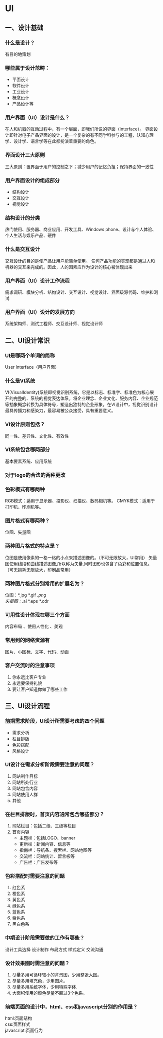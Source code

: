 # UI
## 一、设计基础

### 什么是设计？
有目的地策划
### 哪些属于设计范畴：
- 平面设计
- 软件设计
- 工业设计
- 概念设计
- 产品设计等
### 用户界面（UI）设计是什么？
在人和机器的互动过程中，有一个层面，即我们所说的界面（interface）。
界面设计即针对电子产品界面的设计，是一个复杂的有不同学科参与的工程，认知心理学、设计学、语言学等在此都扮演着重要的角色。

### 界面设计三大原则
三大原则：置界面于用户的控制之下；减少用户的记忆负担；保持界面的一致性

### 用户界面设计的组成部分
- 结构设计
- 交互设计
- 视觉设计
### 结构设计的分类
热门使用、服务器、商业应用、开发工具、Windows phone、设计与个人体验、个人生活与娱乐产品、硬件

### 什么是交互设计
交互设计的目的是使产品让用户能简单使用。 任何产品功能的实现都是通过人和机器的交互来完成的。因此，人的因素应作为设计的核心被体现出来

### 用户界面（UI）设计工作流程
需求调研、模块分析、结构设计、交互设计、视觉设计、界面级源代码、维护和测试

### 用户界面（UI）设计的发展方向
系统架构师、测试工程师、交互设计师、视觉设计师

## 二、UI设计常识

### UI是哪两个单词的简称
User Interface（用户界面）

### 什么是VI系统
VI(VisualIdentity)系统即视觉识别系统，它是以标志、标准字、标准色为核心展开的完整的、系统的视觉表达体系。将企业理念、企业文化、服务内容、企业规范等抽象概念转换为具体符号，塑造出独特的企业形象。在VI设计中，视觉识别设计最具传播力和感染力，最容易被公众接受，具有重要意义。

### VI设计原则包括？
同一性、差异性、文化性、有效性

### VI系统包含哪两部分
基本要素系统、应用系统

### 对于logo的合法的两种更改


### 色彩模式有哪两种
RGB模式：适用于显示器、投影仪、扫描仪、数码相机等。
CMYK模式：适用于打印机、印刷机等。

### 图片格式有哪两种？
位图、矢量图


### 两种图片格式的特点是？
位图是使用像素的一格一格的小点来描述图像的。（不可无限放大，UI常用）
矢量图使用线段和曲线描述图像,所以称为矢量,同时图形也包含了色彩和位置信息。（可无损耗无限放大，印刷品常用）

### 两种图片格式分别常用的扩展名为？
位图：*.jpg      *.gif       *.png   
矢量图：*.ai      *.eps      *.cdr   

### 可用性设计体现在哪三个方面
内容布局 、使用人性化 、美观


### 常用到的网络资源有
图片、小图标、文字、代码、动画

### 客户交流时的注意事项
1. 你永远比客户专业
2. 永远要保持礼貌
3. 要让客户知道你做了哪些工作



## 三、UI设计流程

### 前期需求阶段，UI设计所需要考虑的四个问题
- 需求分析
- 栏目排版
- 色彩搭配 
- 风格设计


### UI设计在需求分析阶段需要注意的问题？
1. 网站制作目标  
2. 网站所处行业
3. 网站包含内容  
4. 网站使用人群  
5. 其他


### 在栏目排版时，首页内容通常包含哪些部分？
1. 网站栏目：包括二级、三级等栏目     
2. 首页内容
      - 主题栏：包括LOGO、banner
      - 更新栏：新闻内容、信息等      
      -  指南栏：导航条、搜索栏、网站地图等       
      - 交流栏：网站统计、留言板等      
      - 广告栏：广告发布等


### 色彩搭配时需要注意的问题
1. 红色系  
2. 橙色系  
3. 黄色系  
4. 绿色系  
5. 蓝色系  
6. 紫色系  
7. 黑白色系


### 中期设计阶段需要做的工作有哪些？
设计工具选择
设计制作
布局方式
样式定义
交流沟通


### 设计效果图时需注意的问题？
1. 尽量多用可循环较小的背景图，少用整张大图。           
2. 尽量多用填充色，少用图片。        
3. 尽量多用系统字体，少用特殊字体.         
4. 大面积使用的颜色尽量不超过3个色系。


### 前端页面的设计中，html、css和javascript分别的作用是？
html:页面结构  
css:页面样式  
javascript:页面行为

